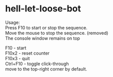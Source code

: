 # hell-let-loose-bot
Usage:\
Press F10 to start or stop the sequence.\
Move the mouse to stop the sequence. (removed)\
The console window remains on top

F10 - start\
F10x2 - reset counter\
F10x3 - quit\
Ctrl+F10 - toggle click-through\
move to the top-right corner by default.
